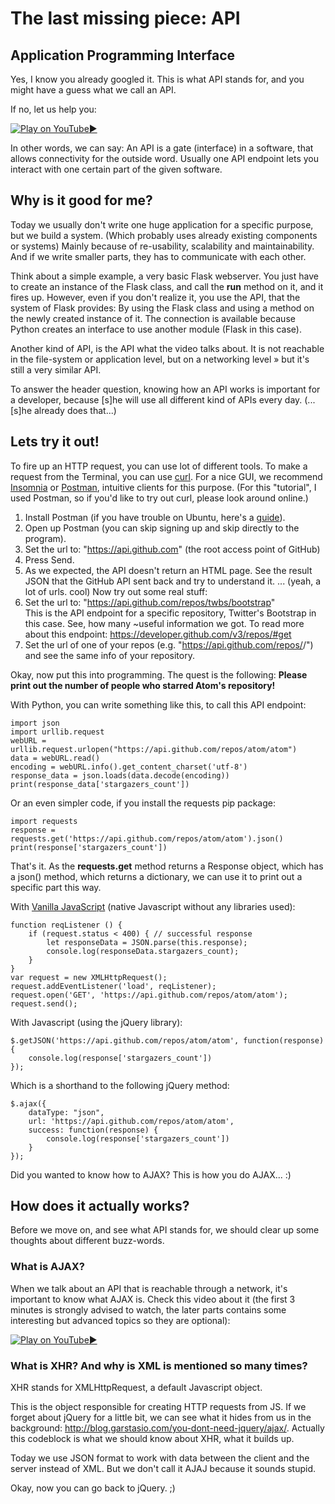 # The last missing piece: API

## Application Programming Interface

Yes, I know you already googled it. This is what API stands for, and you might have a guess what we call an API.

If no, let us help you:

[![Play on YouTube](https://img.youtube.com/vi/s7wmiS2mSXY/0.jpg):arrow_forward:](https://www.youtube.com/watch?v=s7wmiS2mSXY "Play on YouTube")

In other words, we can say: An API is a gate (interface) in a software, that allows connectivity for the outside word. Usually one API endpoint lets you interact with one certain part of the given software.

## Why is it good for me?

Today we usually don't write one huge application for a specific purpose, but we build a system. (Which probably uses already existing components or systems) Mainly because of re-usability, scalability and maintainability. And if we write smaller parts, they has to communicate with each other.

Think about a simple example, a very basic Flask webserver. You just have to create an instance of the Flask class, and call the **run** method on it, and it fires up. However, even if you don't realize it, you use the API, that the system of Flask provides: By using the Flask class and using a method on the newly created instance of it. The connection is available because Python creates an interface to use another module (Flask in this case).

Another kind of API, is the API what the video talks about. It is not reachable in the file-system or application level, but on a networking level » but it's still a very similar API.

To answer the header question, knowing how an API works is important for a developer, because [s]he will use all different kind of APIs every day. (...[s]he already does that...)

## Lets try it out!

To fire up an HTTP request, you can use lot of different tools. To make a request from the Terminal, you can use [curl](https://curl.haxx.se/docs/manpage.html). For a nice GUI, we recommend [Insomnia](https://insomnia.rest/) or [Postman](https://www.getpostman.com/), intuitive clients for this purpose. (For this "tutorial", I used Postman, so if you'd like to try out curl, please look around online.)

  1. Install Postman (if you have trouble on Ubuntu, here's a [guide](https://blog.bluematador.com/posts/postman-how-to-install-on-ubuntu-1604)).
  2. Open up Postman (you can skip signing up and skip directly to the program).
  3. Set the url to: "<https://api.github.com>" (the root access point of GitHub)
  4. Press Send.
  5. As we expected, the API doesn't return an HTML page. See the result JSON that the GitHub API sent back and try to understand it. ... (yeah, a lot of urls. cool) Now try out some real stuff:
  6. Set the url to: "<https://api.github.com/repos/twbs/bootstrap>"  
This is the API endpoint for a specific repository, Twitter's Bootstrap in this case. See, how many ~useful information we got. To read more about this endpoint: <https://developer.github.com/v3/repos/#get>
  7. Set the url of one of your repos (e.g. "https://api.github.com/repos/<username>/<reponame>") and see the same info of your repository.



Okay, now put this into programming. The quest is the following: **Please print out the number of people who starred Atom's repository!**

With Python, you can write something like this, to call this API endpoint:
    
    
    import json  
    import urllib.request  
    webURL = urllib.request.urlopen("https://api.github.com/repos/atom/atom")  
    data = webURL.read()  
    encoding = webURL.info().get_content_charset('utf-8')  
    response_data = json.loads(data.decode(encoding))  
    print(response_data['stargazers_count'])

Or an even simpler code, if you install the requests pip package:
    
    
    import requests  
    response = requests.get('https://api.github.com/repos/atom/atom').json()  
    print(response['stargazers_count'])

That's it. As the **requests.get** method returns a Response object, which has a json() method, which returns a dictionary, we can use it to print out a specific part this way.

With [Vanilla JavaScript](http://vanilla-js.com/) (native Javascript without any libraries used):
    
    
    function reqListener () {  
        if (request.status < 400) { // successful response  
            let responseData = JSON.parse(this.response);  
            console.log(responseData.stargazers_count);  
        }  
    }  
    var request = new XMLHttpRequest();  
    request.addEventListener('load', reqListener);  
    request.open('GET', 'https://api.github.com/repos/atom/atom');  
    request.send();

With Javascript (using the jQuery library):
    
    
    $.getJSON('https://api.github.com/repos/atom/atom', function(response){  
        console.log(response['stargazers_count'])  
    });

Which is a shorthand to the following jQuery method:
    
    
    $.ajax({
        dataType: "json",
        url: 'https://api.github.com/repos/atom/atom',
        success: function(response) {
            console.log(response['stargazers_count'])
        }
    });
    

Did you wanted to know how to AJAX? This is how you do AJAX... :)

## How does it actually works?

Before we move on, and see what API stands for, we should clear up some thoughts about different buzz-words.

### What is AJAX?

When we talk about an API that is reachable through a network, it's important to know what AJAX is. Check this video about it (the first 3 minutes is strongly advised to watch, the later parts contains some interesting but advanced topics so they are optional):

[![Play on YouTube](https://img.youtube.com/vi/3l13qGLTgNw/0.jpg):arrow_forward:](https://www.youtube.com/watch?v=3l13qGLTgNw "Play on YouTube")

### What is XHR? And why is XML is mentioned so many times?

XHR stands for XMLHttpRequest, a default Javascript object.

This is the object responsible for creating HTTP requests from JS. If we forget about jQuery for a little bit, we can see what it hides from us in the background: <http://blog.garstasio.com/you-dont-need-jquery/ajax/>. Actually this codeblock is what we should know about XHR, what it builds up.

Today we use JSON format to work with data between the client and the server instead of XML. But we don't call it AJAJ because it sounds stupid.

Okay, now you can go back to jQuery. ;)
